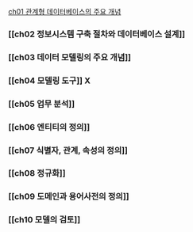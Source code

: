 
[ch01 관계형 데이터베이스의 주요 개념](https://github.com/amazon7737/box/blob/main/CS/db/%E1%84%83%E1%85%A6%E1%84%8B%E1%85%B5%E1%84%90%E1%85%A5%E1%84%87%E1%85%A6%E1%84%8B%E1%85%B5%E1%84%89%E1%85%B3%20%E1%84%89%E1%85%A5%E1%86%AF%E1%84%80%E1%85%A8%20%E1%84%86%E1%85%B5%E1%86%BE%20%E1%84%80%E1%85%AE%E1%84%8E%E1%85%AE%E1%86%A8/ch01/ch01%20%EA%B4%80%EA%B3%84%ED%98%95%20%EB%8D%B0%EC%9D%B4%ED%84%B0%EB%B2%A0%EC%9D%B4%EC%8A%A4%EC%9D%98%20%EC%A3%BC%EC%9A%94%20%EA%B0%9C%EB%85%90.md)

### [[ch02 정보시스템 구축 절차와 데이터베이스 설계]]

### [[ch03 데이터 모델링의 주요 개념]]

### [[ch04 모델링 도구]] X

### [[ch05 업무 분석]]

### [[ch06 엔티티의 정의]]

### [[ch07 식별자, 관계, 속성의 정의]]

### [[ch08 정규화]]

### [[ch09 도메인과 용어사전의 정의]]

### [[ch10 모델의 검토]]

